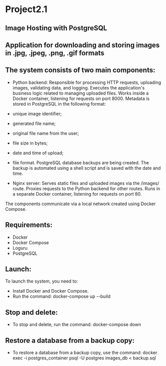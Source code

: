 # Project2.1

## Image Hosting with PostgreSQL

## Application for downloading and storing images in .jpg, .jpeg, .png, .gif formats

## The system consists of two main components:
- Python backend:
Responsible for processing HTTP requests, uploading images, validating data, and logging.
Executes the application's business logic related to managing uploaded files.
Works inside a Docker container, listening for requests on port 8000.
Metadata is stored in PostgreSQL in the following format:
- unique image identifier;
- generated file name;
- original file name from the user;
- file size in bytes;
- date and time of upload;
- file format.
PostgreSQL database backups are being created.
The backup is automated using a shell script and is saved with the date and time.

- Nginx server:
Serves static files and uploaded images via the /images/ route.
Proxies requests to the Python backend for other routes.
Runs in a separate Docker container, listening for requests on port 80.

The components communicate via a local network created using Docker Compose.

## Requirements:
- Docker
- Docker Compose
- Loguru
- PostgreSQL

## Launch:
To launch the system, you need to:
- Install Docker and Docker Compose.
- Run the command: docker-compose up --build

## Stop and delete:
- To stop and delete, run the command: docker-compose down

## Restore a database from a backup copy:
- To restore a database from a backup copy, use the command: docker exec -i postgres_container psql -U postgres images_db < backup.sql
